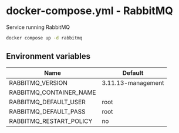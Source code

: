 # docker-compose.yml - RabbitMQ

Service running RabbitMQ

```bash
docker compose up -d rabbitmq
```

## Environment variables

| **Name**                | **Default**        |
| ----------------------- | ------------------ |
| RABBITMQ_VERSION        | 3.11.13-management |
| RABBITMQ_CONTAINER_NAME |                    |
| RABBITMQ_DEFAULT_USER   | root               |
| RABBITMQ_DEFAULT_PASS   | root               |
| RABBITMQ_RESTART_POLICY | no                 |
